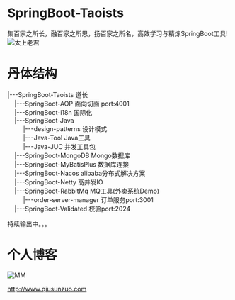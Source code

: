 # SpringBoot-Taoists
集百家之所长，融百家之所思，扬百家之所名，高效学习与精炼SpringBoot工具!  
![太上老君](http://qiusunzuo.com/wp-content/uploads/2020/10/timg-e1601899871216.jpeg)
# 丹体结构
|---SpringBoot-Taoists 道长  
&nbsp;&nbsp;&nbsp;&nbsp;|---SpringBoot-AOP 面向切面 port:4001    
&nbsp;&nbsp;&nbsp;&nbsp;|---SpringBoot-i18n 国际化  
&nbsp;&nbsp;&nbsp;&nbsp;|---SpringBoot-Java    
&nbsp;&nbsp;&nbsp;&nbsp;&nbsp;&nbsp;&nbsp;&nbsp;&nbsp;|---design-patterns 设计模式  
&nbsp;&nbsp;&nbsp;&nbsp;&nbsp;&nbsp;&nbsp;&nbsp;&nbsp;|---Java-Tool Java工具  
&nbsp;&nbsp;&nbsp;&nbsp;&nbsp;&nbsp;&nbsp;&nbsp;&nbsp;|---Java-JUC 并发工具包  
&nbsp;&nbsp;&nbsp;&nbsp;|---SpringBoot-MongoDB Mongo数据库   
&nbsp;&nbsp;&nbsp;&nbsp;|---SpringBoot-MyBatisPlus 数据库连接    
&nbsp;&nbsp;&nbsp;&nbsp;|---SpringBoot-Nacos alibaba分布式解决方案   
&nbsp;&nbsp;&nbsp;&nbsp;|---SpringBoot-Netty 高并发IO  
&nbsp;&nbsp;&nbsp;&nbsp;|---SpringBoot-RabbitMq MQ工具(外卖系统Demo)  
&nbsp;&nbsp;&nbsp;&nbsp;&nbsp;&nbsp;&nbsp;&nbsp;&nbsp;|---order-server-manager 订单服务port:3001  
&nbsp;&nbsp;&nbsp;&nbsp;|---SpringBoot-Validated 校验port:2024  

持续输出中。。。



# 个人博客
![MM](http://qiusunzuo.com/wp-content/uploads/2020/10/109_34836.jpg)  

http://www.qiusunzuo.com
